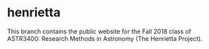 # henrietta

This branch contains the public website for the Fall 2018 class of ASTR3400: Research Methods in Astronomy (The Henrietta Project).
